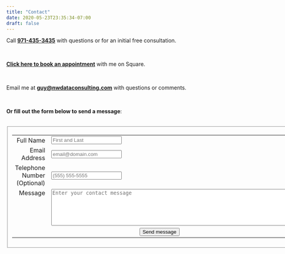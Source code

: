 ```yaml
---
title: "Contact"
date: 2020-05-23T23:35:34-07:00
draft: false
---
```

Call <b><a href="tel:971-435-3435">971-435-3435</a></b> with questions or for an initial free consultation.

<br>


[**Click here to book an appointment**](https://squareup.com/appointments/book/te87ie5un3hfh7/LVJS5MDJE4ZAP/start) with me on Square. 

<!-- Start Square Appointments Embed code -->
<!--
<a target="_top" style="
background-color: #5d90d7;
border: none;
color: white;
height: 40px;
text-transform: uppercase;
font-family: 'Square Market', sans-serif;
letter-spacing: 1px;
line-height: 38px;
padding: 0 28px;
border-radius: 8px;
font-weight: 500;
font-size: 14px;
cursor: pointer;
display: inline-block;
" href="https://squareup.com/appointments/book/te87ie5un3hfh7/LVJS5MDJE4ZAP/start" rel="nofollow">Book Now</a>-->
<!-- End Square Appointments Embed code -->

<br>

Email me at **[guy@nwdataconsulting.com](mailto:guy@nwdataconsulting.com)** with questions or comments.

<br>

**Or fill out the form below to send a message**:

<br>

<form id="fs-frm" name="complaint-form" accept-charset="utf-8" action="https://formspree.io/f/xoqoyagy" method="post">
  <fieldset id="fs-frm-inputs">
  <table>
    <tr>
        <td align = "right">
            <label for="full-name">Full Name</label>
        </td>
        <td>
            <input type="text" name="name" id="full-name" placeholder="First and Last" required="">
        </td>
    </tr>
    <tr>
        <td align = "right">
            <label for="email-address">Email Address</label>
        </td>
        <td>
            <input type="email" name="_replyto" id="email-address" placeholder="email@domain.com" required="">
        </td>
    </tr>
    <tr>
        <td align = "right">
            <label for="telephone">Telephone Number (Optional)</label>
        </td>
        <td>
            <input type="telephone" name="telephone" id="telephone" placeholder="(555) 555-5555">
        </td>
    </tr>
    <tr>
        <td valign = "top" align = "right">
            <label for="message">Message</label>
        </td>
        <td>
            <textarea rows="6" cols = "80" name="message" id="message" placeholder="Enter your contact message" required=""></textarea>
            <input type="hidden" name="_subject" id="email-subject" value="Contact Form Submission">
        </td>
    </tr>
  <tr>
    <td colspan = "2" align = "center"><input type="submit" value="Send message"></td>
  </tr>
  </fieldset>
  </table>
</form>